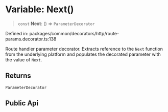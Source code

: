 # Variable: Next()

> `const` **Next**: () => `ParameterDecorator`

Defined in: packages/common/decorators/http/route-params.decorator.ts:138

Route handler parameter decorator. Extracts reference to the `Next` function
from the underlying platform and populates the decorated
parameter with the value of `Next`.

## Returns

`ParameterDecorator`

## Public Api

